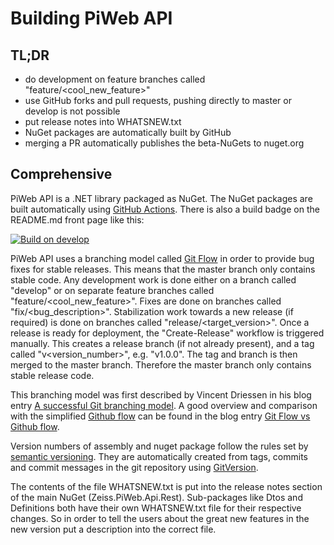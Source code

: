 Building PiWeb API
==================

TL;DR
-----

* do development on feature branches called "feature/<cool_new_feature>"
* use GitHub forks and pull requests, pushing directly to master or develop is not possible
* put release notes into WHATSNEW.txt
* NuGet packages are automatically built by GitHub
* merging a PR automatically publishes the beta-NuGets to nuget.org

Comprehensive
-------------

PiWeb API is a .NET library packaged as NuGet. The NuGet packages are built automatically using
[GitHub Actions](https://github.com/ZEISS-PiWeb/PiWeb-Api/actions). There is also a build badge on
the README.md front page like this:

[![Build on develop](https://github.com/ZEISS-PiWeb/PiWeb-Api/actions/workflows/develop.yml/badge.svg?branch=develop&event=push)](https://github.com/ZEISS-PiWeb/PiWeb-Api/actions/workflows/develop.yml)

PiWeb API uses a branching model called
[Git Flow](http://nvie.com/posts/a-successful-git-branching-model/)
in order to provide bug fixes for stable releases. This means that the master branch
only contains stable code. Any development work is done either on a branch called "develop"
or on separate feature branches called "feature/<cool_new_feature>". Fixes are done
on branches called "fix/<bug_description>". Stabilization work towards a new
release (if required) is done on branches called "release/<target_version>". Once a
release is ready for deployment, the "Create-Release" workflow is triggered manually.
This creates a release branch (if not already present), and a tag called "v<version_number>", e.g. "v1.0.0".
The tag and branch is then merged to the master branch.
Therefore the master branch only contains stable release code.

This branching model was first described by Vincent Driessen in
his blog entry
[A successful Git branching model](http://nvie.com/posts/a-successful-git-branching-model/).
A good overview and comparison with the simplified
[Github flow](https://guides.github.com/introduction/flow/) can be found in the blog entry
[Git Flow vs Github flow](https://lucamezzalira.com/2014/03/10/git-flow-vs-github-flow/).

Version numbers of assembly and nuget package follow the rules set by
[semantic versioning](https://semver.org/). They are automatically created
from tags, commits and commit messages in the git repository using
[GitVersion](https://gitversion.net/docs/).

The contents of the file WHATSNEW.txt is put into the release notes section
of the main NuGet (Zeiss.PiWeb.Api.Rest). Sub-packages like Dtos and Definitions both have their own
WHATSNEW.txt file for their respective changes. So in order to tell the users about the great new features
in the new version put a description into the correct file.
